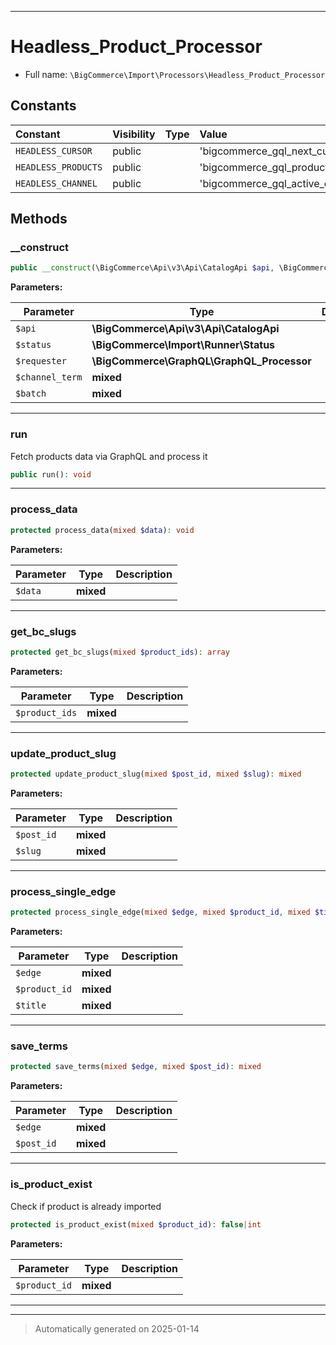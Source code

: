 ***

# Headless_Product_Processor





* Full name: `\BigCommerce\Import\Processors\Headless_Product_Processor`


## Constants

| Constant | Visibility | Type | Value |
|:---------|:-----------|:-----|:------|
|`HEADLESS_CURSOR`|public| |&#039;bigcommerce_gql_next_cursor&#039;|
|`HEADLESS_PRODUCTS`|public| |&#039;bigcommerce_gql_products_process&#039;|
|`HEADLESS_CHANNEL`|public| |&#039;bigcommerce_gql_active_channel&#039;|


## Methods


### __construct



```php
public __construct(\BigCommerce\Api\v3\Api\CatalogApi $api, \BigCommerce\Import\Runner\Status $status, \BigCommerce\GraphQL\GraphQL_Processor $requester, mixed $channel_term, mixed $batch = 50): mixed
```








**Parameters:**

| Parameter | Type | Description |
|-----------|------|-------------|
| `$api` | **\BigCommerce\Api\v3\Api\CatalogApi** |  |
| `$status` | **\BigCommerce\Import\Runner\Status** |  |
| `$requester` | **\BigCommerce\GraphQL\GraphQL_Processor** |  |
| `$channel_term` | **mixed** |  |
| `$batch` | **mixed** |  |





***

### run

Fetch products data via GraphQL and process it

```php
public run(): void
```












***

### process_data



```php
protected process_data(mixed $data): void
```








**Parameters:**

| Parameter | Type | Description |
|-----------|------|-------------|
| `$data` | **mixed** |  |





***

### get_bc_slugs



```php
protected get_bc_slugs(mixed $product_ids): array
```








**Parameters:**

| Parameter | Type | Description |
|-----------|------|-------------|
| `$product_ids` | **mixed** |  |





***

### update_product_slug



```php
protected update_product_slug(mixed $post_id, mixed $slug): mixed
```








**Parameters:**

| Parameter | Type | Description |
|-----------|------|-------------|
| `$post_id` | **mixed** |  |
| `$slug` | **mixed** |  |





***

### process_single_edge



```php
protected process_single_edge(mixed $edge, mixed $product_id, mixed $title): mixed
```








**Parameters:**

| Parameter | Type | Description |
|-----------|------|-------------|
| `$edge` | **mixed** |  |
| `$product_id` | **mixed** |  |
| `$title` | **mixed** |  |





***

### save_terms



```php
protected save_terms(mixed $edge, mixed $post_id): mixed
```








**Parameters:**

| Parameter | Type | Description |
|-----------|------|-------------|
| `$edge` | **mixed** |  |
| `$post_id` | **mixed** |  |





***

### is_product_exist

Check if product is already imported

```php
protected is_product_exist(mixed $product_id): false|int
```








**Parameters:**

| Parameter | Type | Description |
|-----------|------|-------------|
| `$product_id` | **mixed** |  |





***


***
> Automatically generated on 2025-01-14

